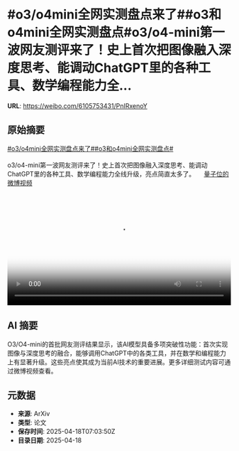 # #o3/o4mini全网实测盘点来了##o3和o4mini全网实测盘点#o3/o4-mini第一波网友测评来了！史上首次把图像融入深度思考、能调动ChatGPT里的各种工具、数学编程能力全...

**URL**: https://weibo.com/6105753431/PnIRxenoY

## 原始摘要

<a href="https://m.weibo.cn/search?containerid=231522type%3D1%26t%3D10%26q%3D%23o3%2Fo4mini%E5%85%A8%E7%BD%91%E5%AE%9E%E6%B5%8B%E7%9B%98%E7%82%B9%E6%9D%A5%E4%BA%86%23&amp;extparam=%23o3%2Fo4mini%E5%85%A8%E7%BD%91%E5%AE%9E%E6%B5%8B%E7%9B%98%E7%82%B9%E6%9D%A5%E4%BA%86%23" data-hide=""><span class="surl-text">#o3/o4mini全网实测盘点来了#</span></a><a href="https://m.weibo.cn/search?containerid=231522type%3D1%26t%3D10%26q%3D%23o3%E5%92%8Co4mini%E5%85%A8%E7%BD%91%E5%AE%9E%E6%B5%8B%E7%9B%98%E7%82%B9%23&amp;extparam=%23o3%E5%92%8Co4mini%E5%85%A8%E7%BD%91%E5%AE%9E%E6%B5%8B%E7%9B%98%E7%82%B9%23" data-hide=""><span class="surl-text">#o3和o4mini全网实测盘点#</span></a><br><br>o3/o4-mini第一波网友测评来了！史上首次把图像融入深度思考、能调动ChatGPT里的各种工具、数学编程能力全线升级，亮点简直太多了。 <a href="https://video.weibo.com/show?fid=1034:5156536084004915" data-hide=""><span class="url-icon"><img style="width: 1rem;height: 1rem" src="https://h5.sinaimg.cn/upload/2015/09/25/3/timeline_card_small_video_default.png" referrerpolicy="no-referrer"></span><span class="surl-text">量子位的微博视频</span></a> <br clear="both"><div style="clear: both"></div><video controls="controls" poster="https://tvax3.sinaimg.cn/orj480/006Fd7o3ly1i0k55ri0omj30u01hcac8.jpg" style="width: 100%"><source src="https://f.video.weibocdn.com/o0/pupcIe5mlx08ny9FMCBy01041200vypM0E010.mp4?label=mp4_720p&amp;template=720x1280.24.0&amp;ori=0&amp;ps=1CwnkDw1GXwCQx&amp;Expires=1744963358&amp;ssig=HaspKK0msh&amp;KID=unistore,video"><source src="https://f.video.weibocdn.com/o0/aGg8tY9Dlx08ny9FcSwE01041200iQFJ0E010.mp4?label=mp4_hd&amp;template=540x960.24.0&amp;ori=0&amp;ps=1CwnkDw1GXwCQx&amp;Expires=1744963358&amp;ssig=2bb2aDVVvq&amp;KID=unistore,video"><source src="https://f.video.weibocdn.com/o0/0PKlNxg8lx08ny9EXpi0010412009Xok0E010.mp4?label=mp4_ld&amp;template=360x640.24.0&amp;ori=0&amp;ps=1CwnkDw1GXwCQx&amp;Expires=1744963358&amp;ssig=%2BuAHEe2R%2B6&amp;KID=unistore,video"><p>视频无法显示，请前往<a href="https://video.weibo.com/show?fid=1034%3A5156536084004915" target="_blank" rel="noopener noreferrer">微博视频</a>观看。</p></video>

## AI 摘要

O3/O4-mini的首批网友测评结果显示，该AI模型具备多项突破性功能：首次实现图像与深度思考的融合，能够调用ChatGPT中的各类工具，并在数学和编程能力上有显著升级。这些亮点使其成为当前AI技术的重要进展。更多详细测试内容可通过微博视频查看。

## 元数据

- **来源**: ArXiv
- **类型**: 论文
- **保存时间**: 2025-04-18T07:03:50Z
- **目录日期**: 2025-04-18
